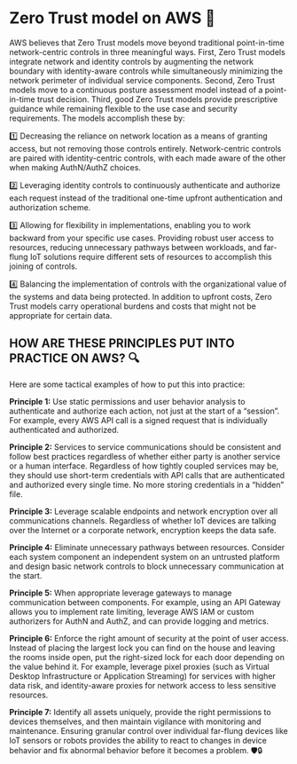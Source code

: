 # Zero Trust model on AWS 🚀

AWS believes that Zero Trust models move beyond traditional point-in-time network-centric controls in three meaningful ways. First, Zero Trust models integrate network and identity controls by augmenting the network boundary with identity-aware controls while simultaneously minimizing the network perimeter of individual service components. Second, Zero Trust models move to a continuous posture assessment model instead of a point-in-time trust decision. Third, good Zero Trust models provide prescriptive guidance while remaining flexible to the use case and security requirements. The models accomplish these by:

1️⃣ Decreasing the reliance on network location as a means of granting access, but not removing those controls entirely. Network-centric controls are paired with identity-centric controls, with each made aware of the other when making AuthN/AuthZ choices.

2️⃣ Leveraging identity controls to continuously authenticate and authorize each request instead of the traditional one-time upfront authentication and authorization scheme.

3️⃣ Allowing for flexibility in implementations, enabling you to work backward from your specific use cases. Providing robust user access to resources, reducing unnecessary pathways between workloads, and far-flung IoT solutions require different sets of resources to accomplish this joining of controls.

4️⃣ Balancing the implementation of controls with the organizational value of the systems and data being protected. In addition to upfront costs, Zero Trust models carry operational burdens and costs that might not be appropriate for certain data.

## HOW ARE THESE PRINCIPLES PUT INTO PRACTICE ON AWS? 🔍

Here are some tactical examples of how to put this into practice:

**Principle 1:** Use static permissions and user behavior analysis to authenticate and authorize each action, not just at the start of a “session”. For example, every AWS API call is a signed request that is individually authenticated and authorized.

**Principle 2:** Services to service communications should be consistent and follow best practices regardless of whether either party is another service or a human interface. Regardless of how tightly coupled services may be, they should use short-term credentials with API calls that are authenticated and authorized every single time. No more storing credentials in a “hidden” file.

**Principle 3:** Leverage scalable endpoints and network encryption over all communications channels. Regardless of whether IoT devices are talking over the Internet or a corporate network, encryption keeps the data safe.

**Principle 4:** Eliminate unnecessary pathways between resources. Consider each system component an independent system on an untrusted platform and design basic network controls to block unnecessary communication at the start.

**Principle 5:** When appropriate leverage gateways to manage communication between components. For example, using an API Gateway allows you to implement rate limiting, leverage AWS IAM or custom authorizers for AuthN and AuthZ, and can provide logging and metrics.

**Principle 6:** Enforce the right amount of security at the point of user access. Instead of placing the largest lock you can find on the house and leaving the rooms inside open, put the right-sized lock for each door depending on the value behind it. For example, leverage pixel proxies (such as Virtual Desktop Infrastructure or Application Streaming) for services with higher data risk, and identity-aware proxies for network access to less sensitive resources.

**Principle 7:** Identify all assets uniquely, provide the right permissions to devices themselves, and then maintain vigilance with monitoring and maintenance. Ensuring granular control over individual far-flung devices like IoT sensors or robots provides the ability to react to changes in device behavior and fix abnormal behavior before it becomes a problem. 🛡️🔒
